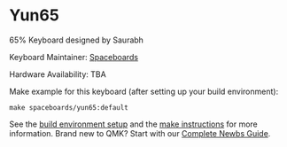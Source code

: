 # Yun65

65% Keyboard designed by Saurabh

Keyboard Maintainer: [Spaceboards](https://github.com/Spaceboards)

Hardware Availability: TBA

Make example for this keyboard (after setting up your build environment):

    make spaceboards/yun65:default

See the [build environment setup](https://docs.qmk.fm/#/getting_started_build_tools) and the [make instructions](https://docs.qmk.fm/#/getting_started_make_guide) for more information. Brand new to QMK? Start with our [Complete Newbs Guide](https://docs.qmk.fm/#/newbs).
